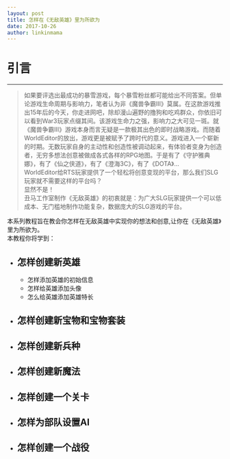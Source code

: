 ```yaml
---
layout: post
title: 怎样在《无敌英雄》里为所欲为
date: 2017-10-26
author: linkinmama
---
```

  

# 引言    
----
 >如果要评选出最成功的暴雪游戏，每个暴雪粉丝都可能给出不同答案。但单论游戏生命周期与影响力，笔者认为非《魔兽争霸Ⅲ》莫属。在这款游戏推出15年后的今天，你走进网吧，除却漫山遍野的撸狗和吃鸡群众，你依旧可以看到War3玩家点缀其间。该游戏生命力之强，影响力之大可见一斑。就《魔兽争霸Ⅲ》游戏本身而言无疑是一款极其出色的即时战略游戏。而随着WorldEditor的放出，游戏更是被赋予了跨时代的意义。游戏进入一个崭新的时期。无数玩家自身的主动性和创造性被调动起来，有体验者变身为创造者，无穷多想法创意被做成各式各样的RPG地图。于是有了《守护雅典娜》，有了《仙之侠道》，有了《澄海3C》，有了《DOTA》...         
WorldEditor给RTS玩家提供了一个轻松将创意变现的平台，那么我们SLG玩家就不需要这样的平台吗？     
显然不是！     
丑马工作室制作《无敌英雄》的初衷就是：为广大SLG玩家提供一个可以低成本、无门槛地制作功能复杂，数据庞大的SLG游戏的平台。  

本系列教程旨在教会你怎样在无敌英雄中实现你的想法和创意,让你在《无敌英雄》里为所欲为。     
本教程你将学到：     
* ## **怎样创建新英雄**     

   * 怎样添加英雄的初始信息   
   * 怎样给英雄添加头像     
   * 怎么给英雄添加英雄特长    

* ## **怎样创建新宝物和宝物套装**    
* ## **怎样创建新兵种**     
* ## **怎样创建新魔法**     
* ## **怎样创建一个关卡**     
* ## **怎样为部队设置AI**     
* ## **怎样创建一个战役**     
